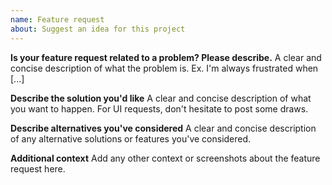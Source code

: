 ```yaml
---
name: Feature request
about: Suggest an idea for this project
---
```


**Is your feature request related to a problem? Please describe.**
A clear and concise description of what the problem is. Ex. I'm always frustrated when [...]

**Describe the solution you'd like**
A clear and concise description of what you want to happen.
For UI requests, don't hesitate to post some draws.

**Describe alternatives you've considered**
A clear and concise description of any alternative solutions or features you've considered.

**Additional context**
Add any other context or screenshots about the feature request here.
